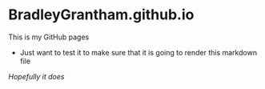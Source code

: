 # BradleyGrantham.github.io

This is my GitHub pages
  * Just want to test it to make sure that it is going to render this markdown file
  
*Hopefully it does*
